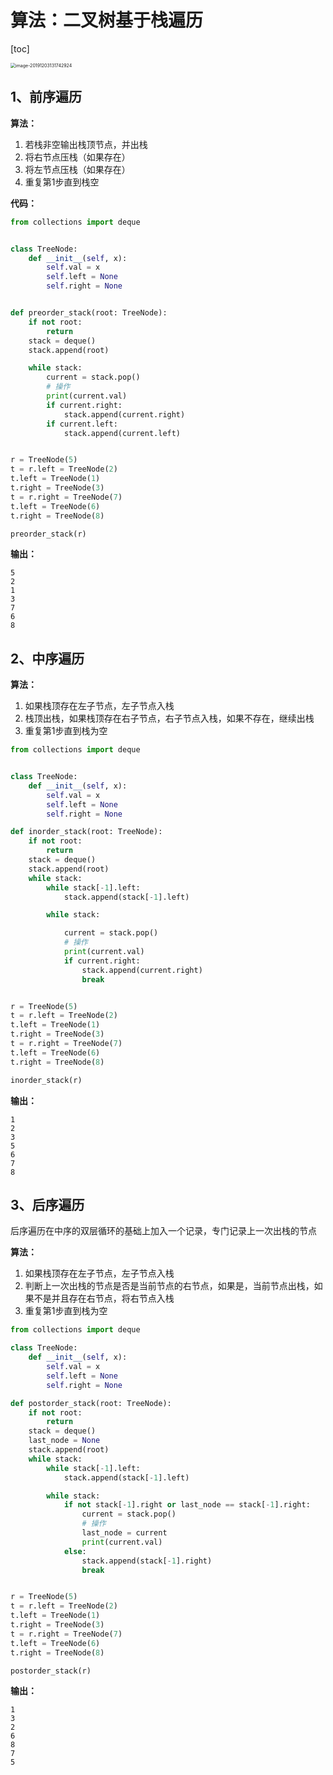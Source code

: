 # 算法：二叉树基于栈遍历

[toc]



<img src="http://markdown-images-1251766755.cos.ap-beijing.myqcloud.com/notebook/2019-12-03-051746.png" alt="image-20191203131742924" style="zoom:50%;" />

## 1、前序遍历

**算法：**

1.  若栈非空输出栈顶节点，并出栈
2.  将右节点压栈（如果存在）
3.  将左节点压栈（如果存在）
4.  重复第1步直到栈空

**代码：**

```python
from collections import deque


class TreeNode:
    def __init__(self, x):
        self.val = x
        self.left = None
        self.right = None


def preorder_stack(root: TreeNode):
    if not root:
        return
    stack = deque()
    stack.append(root)

    while stack:
        current = stack.pop()
        # 操作
        print(current.val)
        if current.right:
            stack.append(current.right)
        if current.left:
            stack.append(current.left)


r = TreeNode(5)
t = r.left = TreeNode(2)
t.left = TreeNode(1)
t.right = TreeNode(3)
t = r.right = TreeNode(7)
t.left = TreeNode(6)
t.right = TreeNode(8)

preorder_stack(r)

```

**输出：**

```
5
2
1
3
7
6
8
```



## 2、中序遍历

**算法：**

1.  如果栈顶存在左子节点，左子节点入栈
2.  栈顶出栈，如果栈顶存在右子节点，右子节点入栈，如果不存在，继续出栈
3.  重复第1步直到栈为空

```python
from collections import deque


class TreeNode:
    def __init__(self, x):
        self.val = x
        self.left = None
        self.right = None

def inorder_stack(root: TreeNode):
    if not root:
        return
    stack = deque()
    stack.append(root)
    while stack:
        while stack[-1].left:
            stack.append(stack[-1].left)

        while stack:

            current = stack.pop()
            # 操作
            print(current.val)
            if current.right:
                stack.append(current.right)
                break


r = TreeNode(5)
t = r.left = TreeNode(2)
t.left = TreeNode(1)
t.right = TreeNode(3)
t = r.right = TreeNode(7)
t.left = TreeNode(6)
t.right = TreeNode(8)

inorder_stack(r)

```

**输出：**

```
1
2
3
5
6
7
8
```



## 3、后序遍历

后序遍历在中序的双层循环的基础上加入一个记录，专门记录上一次出栈的节点

**算法：**

1.  如果栈顶存在左子节点，左子节点入栈
2.  判断上一次出栈的节点是否是当前节点的右节点，如果是，当前节点出栈，如果不是并且存在右节点，将右节点入栈
3.  重复第1步直到栈为空

```python
from collections import deque

class TreeNode:
    def __init__(self, x):
        self.val = x
        self.left = None
        self.right = None

def postorder_stack(root: TreeNode):
    if not root:
        return
    stack = deque()
    last_node = None
    stack.append(root)
    while stack:
        while stack[-1].left:
            stack.append(stack[-1].left)

        while stack:
            if not stack[-1].right or last_node == stack[-1].right:
                current = stack.pop()
                # 操作
                last_node = current
                print(current.val)
            else:
                stack.append(stack[-1].right)
                break


r = TreeNode(5)
t = r.left = TreeNode(2)
t.left = TreeNode(1)
t.right = TreeNode(3)
t = r.right = TreeNode(7)
t.left = TreeNode(6)
t.right = TreeNode(8)

postorder_stack(r)

```

**输出：**

```
1
3
2
6
8
7
5
```



